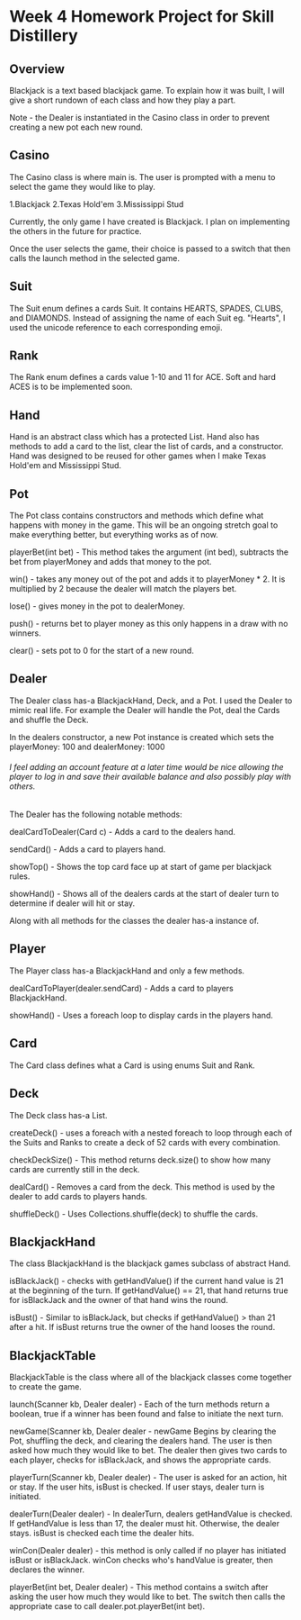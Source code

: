 # Week 4 Homework Project for Skill Distillery

## Overview

Blackjack is a text based blackjack game. To explain how it was built, I will give a short rundown of each class and how they play a part.

Note - the Dealer is instantiated in the Casino class in order to prevent creating a new pot each new round.

## Casino

The Casino class is where main is. The user is prompted with a menu to select the game they would like to play.

1.Blackjack
2.Texas Hold'em
3.Mississippi Stud

Currently, the only game I have created is Blackjack. I plan on implementing the others in the future for practice.

Once the user selects the game, their choice is passed to a switch that then calls the launch method in the selected game.

## Suit

The Suit enum defines a cards Suit. It contains HEARTS, SPADES, CLUBS, and DIAMONDS. Instead of assigning the name of each Suit eg. "Hearts", I used the unicode reference to each corresponding emoji.

## Rank

The Rank enum defines a cards value 1-10 and 11 for ACE. Soft and hard ACES is to be implemented soon.

## Hand

Hand is an abstract class which has a protected List<Card>. Hand also has methods to add a card to the list, clear the list of cards, and a constructor.
Hand was designed to be reused for other games when I make Texas Hold'em and Mississippi Stud.

## Pot

The Pot class contains constructors and methods which define what happens with money in the game. This will be an ongoing stretch goal to make everything better, but everything works as of now.

playerBet(int bet) - This method takes the argument (int bed), subtracts the bet from playerMoney and adds that money to the pot.

win() - takes any money out of the pot and adds it to playerMoney * 2. It is multiplied by 2 because the dealer will match the players bet.

lose() - gives money in the pot to dealerMoney.

push() - returns bet to player money as this only happens in a draw with no winners.

clear() - sets pot to 0 for the start of a new round.

## Dealer

The Dealer class has-a BlackjackHand, Deck, and a Pot. I used the Dealer to mimic real life. For example the Dealer will handle the Pot, deal the Cards and shuffle the Deck.

In the dealers constructor, a new Pot instance is created which sets the playerMoney: 100
and
dealerMoney: 1000
###### I feel adding an account feature at a later time would be nice allowing the player to log in and save their available balance and also possibly play with others.

The Dealer has the following notable methods:

dealCardToDealer(Card c) - Adds a card to the dealers hand.

sendCard() - Adds a card to players hand.

showTop() - Shows the top card face up at start of game per blackjack rules.

showHand() - Shows all of the dealers cards at the start of dealer turn to determine if dealer will hit or stay.

Along with all methods for the classes the dealer has-a instance of.

## Player

The Player class has-a BlackjackHand and only a few methods.

dealCardToPlayer(dealer.sendCard) - Adds a card to players BlackjackHand.

showHand() - Uses a foreach loop to display cards in the players hand.

## Card

The Card class defines what a Card is using enums Suit and Rank.

## Deck

The Deck class has-a List<Card>.

createDeck() - uses a foreach with a nested foreach to loop through each of the Suits and Ranks to create a deck of 52 cards with every combination.

checkDeckSize() - This method returns deck.size() to show how many cards are currently still in the deck.

dealCard() - Removes a card from the deck. This method is used by the dealer to add cards to players hands.

shuffleDeck() - Uses Collections.shuffle(deck) to shuffle the cards.

## BlackjackHand

The class BlackjackHand is the blackjack games subclass of abstract Hand.

isBlackJack() - checks with getHandValue() if the current hand value is 21 at the beginning of the turn. If getHandValue() == 21, that hand returns true for isBlackJack and the owner of that hand wins the round.

isBust() - Similar to isBlackJack, but checks if getHandValue() > than 21 after a hit. If isBust returns true the owner of the hand looses the round.

## BlackjackTable

BlackjackTable is the class where all of the blackjack classes come together to create the game.

launch(Scanner kb, Dealer dealer) - Each of the turn methods return a boolean, true if a winner has been found and false to initiate the next turn.

newGame(Scanner kb, Dealer dealer - newGame Begins by clearing the Pot, shuffling the deck, and clearing the dealers hand. The user is then asked how much they would like to bet. The dealer then gives two cards to each player, checks for isBlackJack, and shows the appropriate cards.

playerTurn(Scanner kb, Dealer dealer) - The user is asked for an action, hit or stay. If the user hits, isBust is checked. If user stays, dealer turn is initiated.

dealerTurn(Dealer dealer) - In dealerTurn, dealers getHandValue is checked. If getHandValue is less than 17, the dealer must hit. Otherwise, the dealer stays. isBust is checked each time the dealer hits.

winCon(Dealer dealer) - this method is only called if no player has initiated isBust or isBlackJack. winCon checks who's handValue is greater, then declares the winner.

playerBet(int bet, Dealer dealer) - This method contains a switch after asking the user how much they would like to bet. The switch then calls the appropriate case to call dealer.pot.playerBet(int bet).
